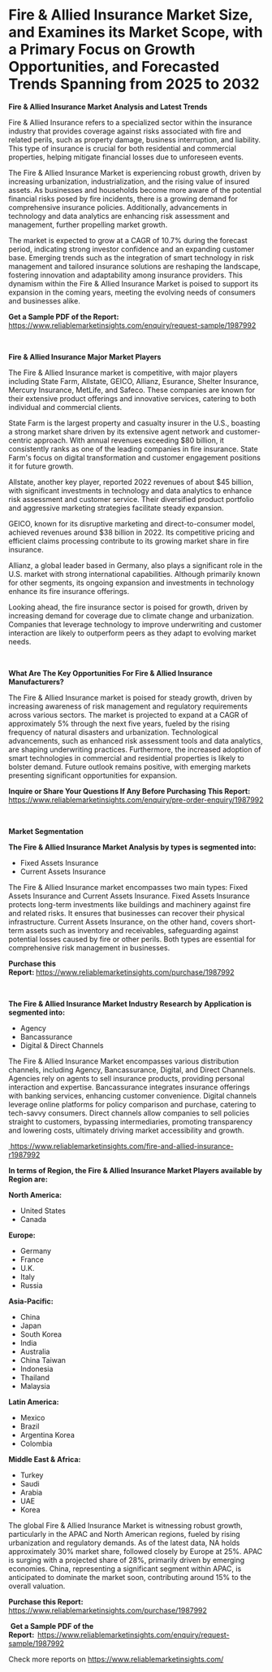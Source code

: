 <p><h1>Fire & Allied Insurance Market Size, and Examines its Market Scope, with a Primary Focus on Growth Opportunities, and Forecasted Trends Spanning from 2025 to 2032</h1></p><p><strong>Fire & Allied Insurance Market Analysis and Latest Trends</strong></p>
<p><p>Fire & Allied Insurance refers to a specialized sector within the insurance industry that provides coverage against risks associated with fire and related perils, such as property damage, business interruption, and liability. This type of insurance is crucial for both residential and commercial properties, helping mitigate financial losses due to unforeseen events.</p><p>The Fire & Allied Insurance Market is experiencing robust growth, driven by increasing urbanization, industrialization, and the rising value of insured assets. As businesses and households become more aware of the potential financial risks posed by fire incidents, there is a growing demand for comprehensive insurance policies. Additionally, advancements in technology and data analytics are enhancing risk assessment and management, further propelling market growth.</p><p>The market is expected to grow at a CAGR of 10.7% during the forecast period, indicating strong investor confidence and an expanding customer base. Emerging trends such as the integration of smart technology in risk management and tailored insurance solutions are reshaping the landscape, fostering innovation and adaptability among insurance providers. This dynamism within the Fire & Allied Insurance Market is poised to support its expansion in the coming years, meeting the evolving needs of consumers and businesses alike.</p></p>
<p><strong>Get a Sample PDF of the Report:&nbsp;</strong> <a href="https://www.reliablemarketinsights.com/enquiry/request-sample/1987992?utm_campaign=3033&utm_medium=2&utm_source=Github&utm_content=ia&utm_term=28032025&utm_id=fire-allied-insurance">https://www.reliablemarketinsights.com/enquiry/request-sample/1987992</a></p>
<p>&nbsp;</p>
<p><strong>Fire & Allied Insurance Major Market Players</strong></p>
<p><p>The Fire & Allied Insurance market is competitive, with major players including State Farm, Allstate, GEICO, Allianz, Esurance, Shelter Insurance, Mercury Insurance, MetLife, and Safeco. These companies are known for their extensive product offerings and innovative services, catering to both individual and commercial clients.</p><p>State Farm is the largest property and casualty insurer in the U.S., boasting a strong market share driven by its extensive agent network and customer-centric approach. With annual revenues exceeding $80 billion, it consistently ranks as one of the leading companies in fire insurance. State Farm's focus on digital transformation and customer engagement positions it for future growth.</p><p>Allstate, another key player, reported 2022 revenues of about $45 billion, with significant investments in technology and data analytics to enhance risk assessment and customer service. Their diversified product portfolio and aggressive marketing strategies facilitate steady expansion.</p><p>GEICO, known for its disruptive marketing and direct-to-consumer model, achieved revenues around $38 billion in 2022. Its competitive pricing and efficient claims processing contribute to its growing market share in fire insurance.</p><p>Allianz, a global leader based in Germany, also plays a significant role in the U.S. market with strong international capabilities. Although primarily known for other segments, its ongoing expansion and investments in technology enhance its fire insurance offerings.</p><p>Looking ahead, the fire insurance sector is poised for growth, driven by increasing demand for coverage due to climate change and urbanization. Companies that leverage technology to improve underwriting and customer interaction are likely to outperform peers as they adapt to evolving market needs.</p></p>
<p>&nbsp;</p>
<p><strong>What Are The Key Opportunities For Fire & Allied Insurance Manufacturers?</strong></p>
<p><p>The Fire & Allied Insurance market is poised for steady growth, driven by increasing awareness of risk management and regulatory requirements across various sectors. The market is projected to expand at a CAGR of approximately 5% through the next five years, fueled by the rising frequency of natural disasters and urbanization. Technological advancements, such as enhanced risk assessment tools and data analytics, are shaping underwriting practices. Furthermore, the increased adoption of smart technologies in commercial and residential properties is likely to bolster demand. Future outlook remains positive, with emerging markets presenting significant opportunities for expansion.</p></p>
<p><strong>Inquire or Share Your Questions If Any Before Purchasing This Report:</strong> <a href="https://www.reliablemarketinsights.com/enquiry/pre-order-enquiry/1987992?utm_campaign=3033&utm_medium=2&utm_source=Github&utm_content=ia&utm_term=28032025&utm_id=fire-allied-insurance">https://www.reliablemarketinsights.com/enquiry/pre-order-enquiry/1987992</a></p>
<p>&nbsp;</p>
<p><strong>Market Segmentation</strong></p>
<p><strong>The Fire & Allied Insurance Market Analysis by types is segmented into:</strong></p>
<p><ul><li>Fixed Assets Insurance</li><li>Current Assets Insurance</li></ul></p>
<p><p>The Fire & Allied Insurance market encompasses two main types: Fixed Assets Insurance and Current Assets Insurance. Fixed Assets Insurance protects long-term investments like buildings and machinery against fire and related risks. It ensures that businesses can recover their physical infrastructure. Current Assets Insurance, on the other hand, covers short-term assets such as inventory and receivables, safeguarding against potential losses caused by fire or other perils. Both types are essential for comprehensive risk management in businesses.</p></p>
<p><strong>Purchase this Report:&nbsp;</strong><a href="https://www.reliablemarketinsights.com/purchase/1987992?utm_campaign=3033&utm_medium=2&utm_source=Github&utm_content=ia&utm_term=28032025&utm_id=fire-allied-insurance">https://www.reliablemarketinsights.com/purchase/1987992</a></p>
<p>&nbsp;</p>
<p><strong>The Fire & Allied Insurance Market Industry Research by Application is segmented into:</strong></p>
<p><ul><li>Agency</li><li>Bancassurance</li><li>Digital & Direct Channels</li></ul></p>
<p><p>The Fire & Allied Insurance Market encompasses various distribution channels, including Agency, Bancassurance, Digital, and Direct Channels. Agencies rely on agents to sell insurance products, providing personal interaction and expertise. Bancassurance integrates insurance offerings with banking services, enhancing customer convenience. Digital channels leverage online platforms for policy comparison and purchase, catering to tech-savvy consumers. Direct channels allow companies to sell policies straight to customers, bypassing intermediaries, promoting transparency and lowering costs, ultimately driving market accessibility and growth.</p></p>
<p><a href="https://www.reliablemarketinsights.com/fire-and-allied-insurance-r1987992?utm_campaign=3033&utm_medium=2&utm_source=Github&utm_content=ia&utm_term=28032025&utm_id=fire-allied-insurance">&nbsp;https://www.reliablemarketinsights.com/fire-and-allied-insurance-r1987992</a></p>
<p><strong>In terms of Region, the Fire & Allied Insurance Market Players available by Region are:</strong></p>
<p>
    <p> <strong> North America: </strong>
        <ul>
            <li>United States</li>
            <li>Canada</li>
        </ul>
        </p> 
    <p> <strong> Europe: </strong>
        <ul>
            <li>Germany</li>
            <li>France</li>
            <li>U.K.</li>
            <li>Italy</li>
            <li>Russia</li>
        </ul>
        </p> 
    <p> <strong> Asia-Pacific: </strong>
        <ul>
            <li>China</li>
            <li>Japan</li>
            <li>South Korea</li>
            <li>India</li>
            <li>Australia</li>
            <li>China Taiwan</li>
            <li>Indonesia</li>
            <li>Thailand</li>
            <li>Malaysia</li>
        </ul>
        </p> 
    <p> <strong> Latin America: </strong>
        <ul>
            <li>Mexico</li>
            <li>Brazil</li>
            <li>Argentina Korea</li>
            <li>Colombia</li>
        </ul>
        </p> 
    <p> <strong> Middle East & Africa: </strong>
        <ul>
            <li>Turkey</li>
            <li>Saudi</li>
            <li>Arabia</li>
            <li>UAE</li>
            <li>Korea</li>
        </ul>
    </p>
    </p>
<p><p>The global Fire & Allied Insurance Market is witnessing robust growth, particularly in the APAC and North American regions, fueled by rising urbanization and regulatory demands. As of the latest data, NA holds approximately 30% market share, followed closely by Europe at 25%. APAC is surging with a projected share of 28%, primarily driven by emerging economies. China, representing a significant segment within APAC, is anticipated to dominate the market soon, contributing around 15% to the overall valuation.</p></p>
<p><strong>Purchase this Report: </strong><a href="https://www.reliablemarketinsights.com/purchase/1987992?utm_campaign=3033&utm_medium=2&utm_source=Github&utm_content=ia&utm_term=28032025&utm_id=fire-allied-insurance">https://www.reliablemarketinsights.com/purchase/1987992</a></p>
<p>&nbsp;<strong>Get a Sample PDF of the Report:&nbsp;&nbsp;</strong><a href="https://www.reliablemarketinsights.com/enquiry/request-sample/1987992?utm_campaign=3033&utm_medium=2&utm_source=Github&utm_content=ia&utm_term=28032025&utm_id=fire-allied-insurance">https://www.reliablemarketinsights.com/enquiry/request-sample/1987992</a></p>
<p><strong></strong></p>
<p>Check more reports on <a href="https://www.reliablemarketinsights.com/?utm_campaign=3033&utm_medium=2&utm_source=Github&utm_content=ia&utm_term=28032025&utm_id=fire-allied-insurance">https://www.reliablemarketinsights.com/</a></p>